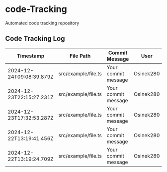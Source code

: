 # code-Tracking

Automated code tracking repository

## Code Tracking Log

| Timestamp | File Path | Commit Message | User |
|-----------|-----------|----------------|------|
| 2024-12-24T09:08:39.879Z | src/example/file.ts | Your commit message | Osinek280 |
| 2024-12-23T22:15:27.231Z | src/example/file.ts | Your commit message | Osinek280 |
| 2024-12-23T17:32:53.287Z | src/example/file.ts | Your commit message | Osinek280 |
| 2024-12-22T13:19:41.456Z | src/example/file.ts | Your commit message | Osinek280 |
| 2024-12-22T13:19:24.709Z | src/example/file.ts | Your commit message | Osinek280 |
